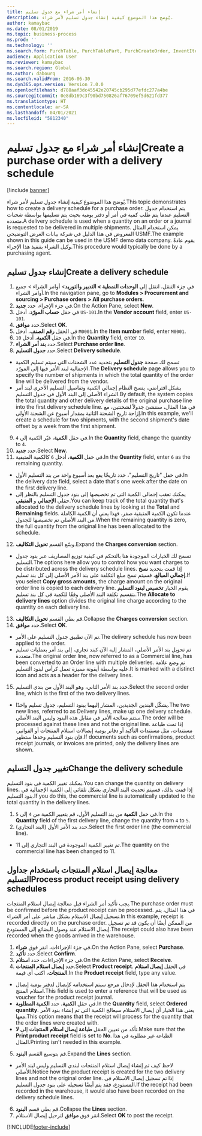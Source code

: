 ```yaml
---
title: إنشاء أمر شراء مع جدول تسليم
description: يُوضح هذا الموضوع كيفية إنشاء جدول تسليم لأمر شراء.
author: kamaybac
ms.date: 08/01/2019
ms.topic: business-process
ms.prod: ''
ms.technology: ''
ms.search.form: PurchTable, PurchTablePart, PurchCreateOrder, InventItemIdLookupPurchase, PurchDeliverySchedule, PurchEditLines
audience: Application User
ms.reviewer: kamaybac
ms.search.region: Global
ms.author: dabourq
ms.search.validFrom: 2016-06-30
ms.dyn365.ops.version: Version 7.0.0
ms.openlocfilehash: d788aaf3dc45542e20745cb295d77efdc277a4be
ms.sourcegitcommit: 0e8db169c3f90bd750826af76709ef5d621fd377
ms.translationtype: HT
ms.contentlocale: ar-SA
ms.lasthandoff: 04/01/2021
ms.locfileid: "5812340"
---
```

# <a name="create-a-purchase-order-with-a-delivery-schedule"></a><span data-ttu-id="8f643-103">إنشاء أمر شراء مع جدول تسليم</span><span class="sxs-lookup"><span data-stu-id="8f643-103">Create a purchase order with a delivery schedule</span></span>

[!include [banner](../../includes/banner.md)]

<span data-ttu-id="8f643-104">يُوضح هذا الموضوع كيفية إنشاء جدول تسليم لأمر شراء.</span><span class="sxs-lookup"><span data-stu-id="8f643-104">This topic demonstrates how to create a delivery schedule for a purchase order.</span></span> <span data-ttu-id="8f643-105">يتم استخدام جدول التسليم عندما يتم طلب كمية في أمر أو دفتر يومية بحيث يتم تسليمها بواسطة شحنات متعددة.</span><span class="sxs-lookup"><span data-stu-id="8f643-105">A delivery schedule is used when a quantity on an order or a journal is requested to be delivered in multiple shipments.</span></span> <span data-ttu-id="8f643-106">يمكن استخدام المثال المعروض في هذا الدليل في شركة بيانات العرض التوضيحي USMF.</span><span class="sxs-lookup"><span data-stu-id="8f643-106">The example shown in this guide can be used in the USMF demo data company.</span></span> <span data-ttu-id="8f643-107">يقوم عادةً وكيل الشراء بتنفيذ هذا الإجراء.</span><span class="sxs-lookup"><span data-stu-id="8f643-107">This procedure would typically be done by a purchasing agent.</span></span>

## <a name="create-a-delivery-schedule"></a><span data-ttu-id="8f643-108">إنشاء جدول تسليم</span><span class="sxs-lookup"><span data-stu-id="8f643-108">Create a delivery schedule</span></span>
1. <span data-ttu-id="8f643-109">في جزء التنقل، انتقل إلى **الوحدات النمطية > التدبير والتوريد‬**> أوامر الشراء > جميع أوامر الشراء.</span><span class="sxs-lookup"><span data-stu-id="8f643-109">In the navigation pane, go to **Modules > Procurement and sourcing > Purchase orders > All purchase orders**.</span></span>
2. <span data-ttu-id="8f643-110">في جزء الإجراء، حدد **جديد**.</span><span class="sxs-lookup"><span data-stu-id="8f643-110">On the Action Pane, select **New**.</span></span>
3. <span data-ttu-id="8f643-111">في حقل **حساب المورّد‬**، أدخل `US-101`.</span><span class="sxs-lookup"><span data-stu-id="8f643-111">In the **Vendor account** field, enter `US-101`.</span></span>
4. <span data-ttu-id="8f643-112">حدد **موافق**.</span><span class="sxs-lookup"><span data-stu-id="8f643-112">Select **OK**.</span></span>
5. <span data-ttu-id="8f643-113">في الحقل **رقم الصنف**، أدخل `M0001`.</span><span class="sxs-lookup"><span data-stu-id="8f643-113">In the **Item number** field, enter `M0001`.</span></span>
6. <span data-ttu-id="8f643-114">في حقل **الكمية**، أدخل `10`.</span><span class="sxs-lookup"><span data-stu-id="8f643-114">In the **Quantity** field, enter `10`.</span></span>
7. <span data-ttu-id="8f643-115">حدد **بند أمر الشراء**.</span><span class="sxs-lookup"><span data-stu-id="8f643-115">Select **Purchase order line**.</span></span>
8. <span data-ttu-id="8f643-116">حدد **جدول التسليم**.</span><span class="sxs-lookup"><span data-stu-id="8f643-116">Select **Delivery schedule**.</span></span>
- <span data-ttu-id="8f643-117">تسمح لك صفحة **جدول التسليم** بتحديد عدد الشحنات التي سيتم تسليم الكمية الإجمالية لبند الأمر فيها إلى المورّد.</span><span class="sxs-lookup"><span data-stu-id="8f643-117">The **Delivery schedule** page allows you to specify the number of shipments in which the total quantity of the order line will be delivered from the vendor.</span></span>  
- <span data-ttu-id="8f643-118">بشكل افتراضي، ينسخ النظام إجمالي الكمية وتفاصيل التسليم الأخرى لبند أمر الشراء الأصلي إلى البند الأول في جدول التسليم.</span><span class="sxs-lookup"><span data-stu-id="8f643-118">By default, the system copies the total quantity and other delivery details of the original purchase line into the first delivery schedule line.</span></span> <span data-ttu-id="8f643-119">في هذا المثال، سننشئ جدولاً لشحنتين، مع إزاحة تاريخ الشحنة الثانية بمقدار أسبوع عن الشحنة الأولى.</span><span class="sxs-lookup"><span data-stu-id="8f643-119">In this example, we'll create a schedule for two shipments, with the second shipment's date offset by a week from the first shipment.</span></span>  
9. <span data-ttu-id="8f643-120">في حقل **الكمية**، غيّر الكمية إلى `4`.</span><span class="sxs-lookup"><span data-stu-id="8f643-120">In the **Quantity** field, change the quantity to `4`.</span></span>
10. <span data-ttu-id="8f643-121">حدد **جديد**.</span><span class="sxs-lookup"><span data-stu-id="8f643-121">Select **New**.</span></span>
11. <span data-ttu-id="8f643-122">في حقل **الكمية**، أدخل `6` كالكمية المتبقية.</span><span class="sxs-lookup"><span data-stu-id="8f643-122">In the **Quantity** field, enter `6` as the remaining quantity.</span></span>
- <span data-ttu-id="8f643-123">في حقل "تاريخ التسليم"، حدد تاريخًا يقع بعد أسبوع واحد من بند التسليم الأول.</span><span class="sxs-lookup"><span data-stu-id="8f643-123">In the delivery date field, select a date that's one week after the date on the first delivery line.</span></span>  
- <span data-ttu-id="8f643-124">يمكنك تعقب إجمالي الكمية التي تم تخصيصها إلى بنود جدول التسليم بالنظر إلى حقلي **الإجمالي** و **المتبقي**.</span><span class="sxs-lookup"><span data-stu-id="8f643-124">You can keep track of the total quantity that's allocated to the delivery schedule lines by looking at the **Total** and **Remaining** fields.</span></span> <span data-ttu-id="8f643-125">عندما تكون الكمية المتبقية صفر، فهذا يعني أن الكمية الكاملة من البند الأصلي تم تخصيصها للجدول.</span><span class="sxs-lookup"><span data-stu-id="8f643-125">When the remaining quantity is zero, the full quantity from the original line has been allocated to the schedule.</span></span>  
12. <span data-ttu-id="8f643-126">وسّع القسم **تحويل التكاليف**.</span><span class="sxs-lookup"><span data-stu-id="8f643-126">Expand the **Charges conversion** section.</span></span>
- <span data-ttu-id="8f643-127">تسمح لك الخيارات الموجودة هنا بالتحكم في كيفية توزيع المصاريف عبر بنود جدول التسليم.</span><span class="sxs-lookup"><span data-stu-id="8f643-127">The options here allow you to control how you want charges to be distributed across the delivery schedule lines.</span></span> <span data-ttu-id="8f643-128">إذا قمت بتحديد **نسخ إجمالي المبالغ‬**، فسيتم نسخ مبلغ التكلفة على بند الأمر الأصلي إلى كل بند تسليم.</span><span class="sxs-lookup"><span data-stu-id="8f643-128">If you select **Copy gross amounts**, the charge amount on the original order line is copied to each delivery line.</span></span> <span data-ttu-id="8f643-129">يقوم الخيار **تخصيص لبنود التسليم‬** بتقسيم تكلفة البند الأصلي وفقًا للكمية في كل بند تسليم.</span><span class="sxs-lookup"><span data-stu-id="8f643-129">The **Allocate to delivery lines** option divides the original line charge according to the quantity on each delivery line.</span></span>  
13. <span data-ttu-id="8f643-130">قم بطي القسم **تحويل التكاليف**.</span><span class="sxs-lookup"><span data-stu-id="8f643-130">Collapse the **Charges conversion** section.</span></span>
14. <span data-ttu-id="8f643-131">حدد **موافق**.</span><span class="sxs-lookup"><span data-stu-id="8f643-131">Select **OK**.</span></span>
- <span data-ttu-id="8f643-132">تم الآن تطبيق جدول التسليم على الأمر.</span><span class="sxs-lookup"><span data-stu-id="8f643-132">The delivery schedule has now been applied to the order.</span></span>  
- <span data-ttu-id="8f643-133">تم تحويل بند الأمر الأصلي، المشار إليه الآن كبند تجاري، إلى بند أمر بعمليات تسليم متعددة.</span><span class="sxs-lookup"><span data-stu-id="8f643-133">The original order line, now referred to as a Commercial line, has been converted to an Order line with multiple deliveries.</span></span> <span data-ttu-id="8f643-134">تم وضع علامة عليه بواسطة أيقونة مميزة تعمل كرأس لبنود التسليم.</span><span class="sxs-lookup"><span data-stu-id="8f643-134">It is marked with a distinct icon and acts as a header for the delivery lines.</span></span>  
15. <span data-ttu-id="8f643-135">حدد بند الأمر الثاني، وهو البند الأول من بندي التسليم.</span><span class="sxs-lookup"><span data-stu-id="8f643-135">Select the second order line, which is the first of the two delivery lines.</span></span>
- <span data-ttu-id="8f643-136">يشكّل البندين الجديدين، المشار إليهما ببنود التسليم، جدول تسليم واحدًا.</span><span class="sxs-lookup"><span data-stu-id="8f643-136">The two new lines, referred to as Delivery lines, make up one delivery schedule.</span></span> <span data-ttu-id="8f643-137">ستتم معالجة الأمر في مقابل هذه البنود وليس البند الأصلي.</span><span class="sxs-lookup"><span data-stu-id="8f643-137">The order will be processed against these lines and not the original line.</span></span> <span data-ttu-id="8f643-138">إذا تمت طباعة مستندات، مثل مستندات التأكيد أو دفاتر يومية إيصالات استلام المنتجات‬ أو الفواتير، فإن بنود التسليم وحدها ستظهر.</span><span class="sxs-lookup"><span data-stu-id="8f643-138">If documents such as confirmations, product receipt journals, or invoices are printed, only the delivery lines are shown.</span></span>  

## <a name="change-the-delivery-schedule"></a><span data-ttu-id="8f643-139">تغيير جدول التسليم</span><span class="sxs-lookup"><span data-stu-id="8f643-139">Change the delivery schedule</span></span>
<span data-ttu-id="8f643-140">يمكنك تغيير الكمية في بنود التسليم.</span><span class="sxs-lookup"><span data-stu-id="8f643-140">You can change the quantity on delivery lines.</span></span> <span data-ttu-id="8f643-141">إذا قمت بذلك، فسيتم تحديث البند التجاري بشكل تلقائي إلى الكمية الإجمالية في بنود التسليم.</span><span class="sxs-lookup"><span data-stu-id="8f643-141">If you do this, the commercial line is automatically updated to the total quantity in the delivery lines.</span></span>  
1. <span data-ttu-id="8f643-142">في حقل **الكمية** من بند التسليم الأول، قم بتغيير الكمية من `4` إلى `5`.</span><span class="sxs-lookup"><span data-stu-id="8f643-142">In the **Quantity** field of the first delivery line, change the quantity from `4` to `5`.</span></span>
2. <span data-ttu-id="8f643-143">حدد بند الأمر الأول (البند التجاري).</span><span class="sxs-lookup"><span data-stu-id="8f643-143">Select the first order line (the commercial line).</span></span>  
- <span data-ttu-id="8f643-144">تم تغيير الكمية الموجودة في البند التجاري إلى 11.</span><span class="sxs-lookup"><span data-stu-id="8f643-144">The quantity on the commercial line has been changed to 11.</span></span>  

## <a name="process-product-receipt-using-delivery-schedules"></a><span data-ttu-id="8f643-145">معالجة إيصال استلام المنتجات باستخدام جداول التسليم</span><span class="sxs-lookup"><span data-stu-id="8f643-145">Process product receipt using delivery schedules</span></span>
<span data-ttu-id="8f643-146">يجب تأكيد أمر الشراء قبل معالجة إيصال استلام المنتجات.</span><span class="sxs-lookup"><span data-stu-id="8f643-146">The purchase order must be confirmed before the product receipt can be processed.</span></span> <span data-ttu-id="8f643-147">في هذا المثال، يتم تسجيل إيصال الاستلام بشكل مباشر على أمر الشراء.</span><span class="sxs-lookup"><span data-stu-id="8f643-147">In this example, receipt is recorded directly on the purchase order.</span></span> <span data-ttu-id="8f643-148">من الممكن أيضًا أن يكون قد تم تسجيل إيصال الاستلام عند وصول البضائع إلى المستودع.</span><span class="sxs-lookup"><span data-stu-id="8f643-148">The receipt could also have been recorded when the goods arrived in the warehouse.</span></span>  
1. <span data-ttu-id="8f643-149">في جزء الإجراءات، انقر فوق **شراء**.</span><span class="sxs-lookup"><span data-stu-id="8f643-149">On the Action Pane, select **Purchase**.</span></span>
2. <span data-ttu-id="8f643-150">حدد **تأكيد**.</span><span class="sxs-lookup"><span data-stu-id="8f643-150">Select **Confirm**.</span></span>
3. <span data-ttu-id="8f643-151">في جزء الإجراءات، حدد **استلام**.</span><span class="sxs-lookup"><span data-stu-id="8f643-151">On the Action Pane, select **Receive**.</span></span>
4. <span data-ttu-id="8f643-152">حدد **إيصال استلام المنتجات**.</span><span class="sxs-lookup"><span data-stu-id="8f643-152">Select **Product receipt**.</span></span> <span data-ttu-id="8f643-153">في الحقل **إيصال استلام المنتجات**، اكتب أي قيمة.</span><span class="sxs-lookup"><span data-stu-id="8f643-153">In the **Product receipt** field, type any value.</span></span>
- <span data-ttu-id="8f643-154">يتم استخدام هذا الحقل لإدخال مرجع سيتم استخدامه كإيصال لدفتر يومية إيصال استلام المنتج.</span><span class="sxs-lookup"><span data-stu-id="8f643-154">This field is used to enter a reference that will be used as voucher for the product receipt journal.</span></span>  
- <span data-ttu-id="8f643-155">في حقل **الكمية**، حدد **الكمية المطلوبة**.</span><span class="sxs-lookup"><span data-stu-id="8f643-155">In the **Quantity** field, select **Ordered quantity**.</span></span> <span data-ttu-id="8f643-156">يعني هذا الخيار أن إيصال الاستلام سيعالج الكمية التي تم إنشاء بنود الأمر معها.</span><span class="sxs-lookup"><span data-stu-id="8f643-156">This option means that the receipt will process for the quantity that the order lines were created with.</span></span>  
- <span data-ttu-id="8f643-157">تأكد من تعيين الحقل **طباعة إيصال استلام المنتجات** إلى **لا**.</span><span class="sxs-lookup"><span data-stu-id="8f643-157">Make sure that the **Print product receipt** field is set to **No**.</span></span> <span data-ttu-id="8f643-158">الطباعة غير مطلوبة في هذا المثال.</span><span class="sxs-lookup"><span data-stu-id="8f643-158">Printing isn't needed in this example.</span></span>  
5. <span data-ttu-id="8f643-159">قم بتوسيع القسم **البنود**.</span><span class="sxs-lookup"><span data-stu-id="8f643-159">Expand the **Lines** section.</span></span>
- <span data-ttu-id="8f643-160">لاحظ كيف تم إنشاء إيصال استلام المنتجات لبندي التسليم وليس لبند الأمر الأصلي.</span><span class="sxs-lookup"><span data-stu-id="8f643-160">Notice how the product receipt is created for the two delivery lines and not the original order line.</span></span> <span data-ttu-id="8f643-161">إذا تم تسجيل إيصال الاستلام في المستودع، فقد يتم أيضًا تسجيله على بنود جدول التسليم.</span><span class="sxs-lookup"><span data-stu-id="8f643-161">If the receipt had been recorded in the warehouse, it would also have been recorded on the delivery schedule lines.</span></span>  
6. <span data-ttu-id="8f643-162">قم بطي قسم **البنود**.</span><span class="sxs-lookup"><span data-stu-id="8f643-162">Collapse the **Lines** section.</span></span>
7. <span data-ttu-id="8f643-163">انقر فوق **موافق** لترحيل إيصال الاستلام.</span><span class="sxs-lookup"><span data-stu-id="8f643-163">Select **OK** to post the receipt.</span></span>



[!INCLUDE[footer-include](../../../includes/footer-banner.md)]